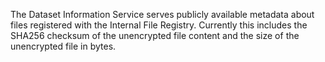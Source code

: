 The Dataset Information Service serves publicly available metadata about files registered with the Internal File Registry.
Currently this includes the SHA256 checksum of the unencrypted file content and the size of the unencrypted file in bytes.
